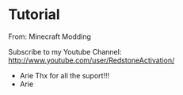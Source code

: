 Tutorial
========

From: Minecraft Modding

Subscribe to my Youtube Channel: http://www.youtube.com/user/RedstoneActivation/
- Arie
Thx for all the suport!!!
- Arie
